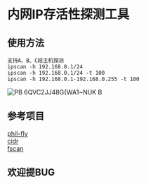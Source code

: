 # 内网IP存活性探测工具 

## 使用方法
```
支持A、B、C段主机探测
ipscan -h 192.168.0.1/24
ipscan -h 192.168.0.1/24 -t 100
ipscan -h 192.168.0.1-192.168.0.255 -t 100
```


![PB 6QVC2JJ48G{WA1~NUK B](https://user-images.githubusercontent.com/72059221/177449067-b564cbec-5234-43f0-90a2-9118991d445c.png)

## 参考项目

[phil-fly](https://github.com/phil-fly/go-ipscan)  
[cidr](https://github.com/lflxp/cidr/blob/master/cidr.go)  
[fscan](https://github.com/shadow1ng/fscan/blob/main/common/ParseIP.go)  

## 欢迎提BUG
